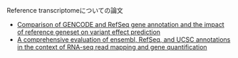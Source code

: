 Reference transcriptomeについての論文
* [Comparison of GENCODE and RefSeq gene annotation and the impact of reference geneset on variant effect prediction](http://www.biomedcentral.com/1471-2164/16/S8/S2)
* [A comprehensive evaluation of ensembl, RefSeq, and UCSC annotations in the context of RNA-seq read mapping and gene quantification](http://www.biomedcentral.com/1471-2164/16/97/abstract)